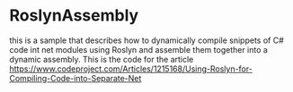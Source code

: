 # RoslynAssembly
this is a sample that describes how to dynamically compile snippets of C# code int net modules using Roslyn and assemble them together
into a dynamic assembly. 
This is the code for the article https://www.codeproject.com/Articles/1215168/Using-Roslyn-for-Compiling-Code-into-Separate-Net
